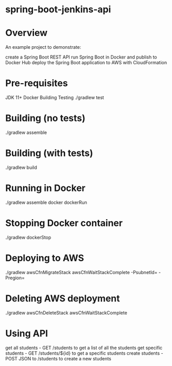 # spring-boot-jenkins-api

# Overview
An example project to demonstrate:

create a Spring Boot REST API
run Spring Boot in Docker and publish to Docker Hub 
deploy the Spring Boot application to AWS with CloudFormation


# Pre-requisites
JDK 11+
Docker
Building
Testing
./gradlew test

 # Building (no tests)
./gradlew assemble

# Building (with tests)
./gradlew build

# Running in Docker
./gradlew assemble docker dockerRun

# Stopping Docker container
./gradlew dockerStop

# Deploying to AWS
./gradlew awsCfnMigrateStack awsCfnWaitStackComplete -PsubnetId=<your-subnet-id> -Pregion=<your-region>

# Deleting AWS deployment
./gradlew awsCfnDeleteStack awsCfnWaitStackComplete

# Using API
get all students  - GET /students to get a list of all the students
get specific students - GET /students/${id} to get a specific students
create students - POST JSON to /students to create a new students 
